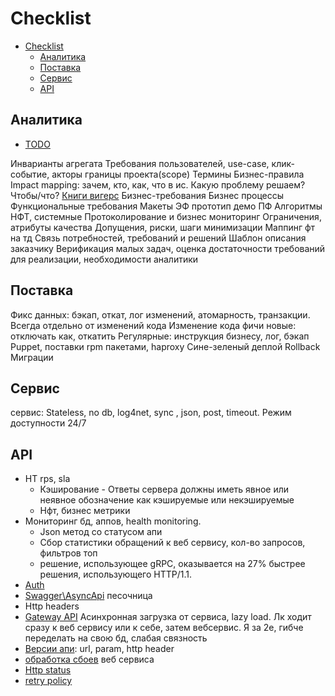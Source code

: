 # Checklist

- [Checklist](#checklist)
	- [Аналитика](#аналитика)
	- [Поставка](#поставка)
	- [Сервис](#сервис)
	- [API](#api)

## Аналитика

- [TODO](https://docs.google.com/document/d/1Z6-Mzzca5ASOoVVyQ1HmlzMt29Qfv146ZUZQFA4kDGQ/edit?usp=sharing)

Инварианты агрегата
Требования пользователей, use-case, клик-событие, акторы
границы проекта(scope)
Термины
Бизнес-правила
Impact mapping: зачем, кто, как, что в ис. Какую проблему решаем? Чтобы/что?
[Книги вигерс](https://iiba.ru/top-20-books-on-business-analysis-for-business-analysts/)
Бизнес-требования
Бизнес процессы
Функциональные требования
Макеты ЭФ прототип демо
ПФ
Алгоритмы
НФТ, системные
Протоколирование и бизнес мониторинг
Ограничения, атрибуты качества
Допущения, риски, шаги минимизации
Маппинг фт на тд
Связь потребностей, требований и решений
Шаблон описания заказчику
Верификация малых задач, оценка достаточности требований для реализации, необходимости аналитики

## Поставка

Фикс данных: бэкап, откат, лог изменений, атомарность, транзакции. Всегда отдельно от изменений кода
Изменение кода фичи новые: отключать как, откатить
Регулярные: инструкция бизнесу, лог, бэкап
Puppet, поставки rpm пакетами, haproxy
Сине-зеленый деплой
Rollback
Миграции

## Сервис

сервис: Stateless, no db, log4net, sync , json, post, timeout.
Режим доступности 24/7

## API

- НТ rps, sla
  - Кэширование - Ответы сервера должны иметь явное или неявное обозначение как кэшируемые или некэшируемые
  - Нфт, бизнес метрики
- Мониторинг бд, аппов, health monitoring.
  - Json метод со статусом апи
  - Сбор статистики обращений к веб сервису, кол-во запросов, фильтров топ
  - решение, использующее gRPC, оказывается на 27% быстрее решения, использующего HTTP/1.1.
- [Auth](../arch/ability/security.md)
- [Swagger\AsyncApi](../api/api.md) песочница
- Http headers
- [Gateway API](../arch/pattern/pattern.integration.md)
Асинхронная загрузка от сервиса, lazy load. Лк ходит сразу к веб сервису или к себе, затем вебсервис. Я за 2е, гибче переделать на свою бд, слабая связность
- [Версии апи](../api/api.md): url, param, http header
- [обработка сбоев](../arch/pattern/pattern.failure.md) веб сервиса
- [Http status](../api/api-http-status.md)
- [retry policy](../arch/pattern/pattern.failure.md)